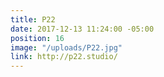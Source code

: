 ```yaml
---
title: P22
date: 2017-12-13 11:24:00 -05:00
position: 16
image: "/uploads/P22.jpg"
link: http://p22.studio/
---
```


